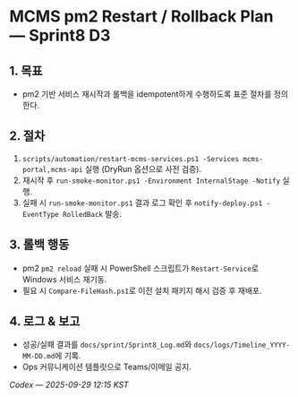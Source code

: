 # MCMS pm2 Restart / Rollback Plan — Sprint8 D3

## 1. 목표
- pm2 기반 서비스 재시작과 롤백을 idempotent하게 수행하도록 표준 절차를 정의한다.

## 2. 절차
1. `scripts/automation/restart-mcms-services.ps1 -Services mcms-portal,mcms-api` 실행 (DryRun 옵션으로 사전 검증).
2. 재시작 후 `run-smoke-monitor.ps1 -Environment InternalStage -Notify` 실행.
3. 실패 시 `run-smoke-monitor.ps1` 결과 로그 확인 후 `notify-deploy.ps1 -EventType RolledBack` 발송.

## 3. 롤백 행동
- pm2 `pm2 reload` 실패 시 PowerShell 스크립트가 `Restart-Service`로 Windows 서비스 재기동.
- 필요 시 `Compare-FileHash.ps1`로 이전 설치 패키지 해시 검증 후 재배포.

## 4. 로그 & 보고
- 성공/실패 결과를 `docs/sprint/Sprint8_Log.md`와 `docs/logs/Timeline_YYYY-MM-DD.md`에 기록.
- Ops 커뮤니케이션 템플릿으로 Teams/이메일 공지.

*Codex — 2025-09-29 12:15 KST*
